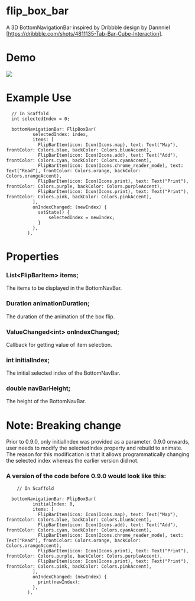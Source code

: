 # flip_box_bar

A 3D BottomNavigationBar inspired by Dribbble design by Dannniel
[https://dribbble.com/shots/4811135-Tab-Bar-Cube-Interaction].

# Demo

![](https://github.com/deven98/flip_box_bar/blob/master/demo.gif)

# Example Use


      // In Scaffold
      int selectedIndex = 0;
      
      bottomNavigationBar: FlipBoxBar(
              selectedIndex: index,
              items: [
                FlipBarItem(icon: Icon(Icons.map), text: Text("Map"), frontColor: Colors.blue, backColor: Colors.blueAccent),
                FlipBarItem(icon: Icon(Icons.add), text: Text("Add"), frontColor: Colors.cyan, backColor: Colors.cyanAccent),
                FlipBarItem(icon: Icon(Icons.chrome_reader_mode), text: Text("Read"), frontColor: Colors.orange, backColor: Colors.orangeAccent),
                FlipBarItem(icon: Icon(Icons.print), text: Text("Print"), frontColor: Colors.purple, backColor: Colors.purpleAccent),
                FlipBarItem(icon: Icon(Icons.print), text: Text("Print"), frontColor: Colors.pink, backColor: Colors.pinkAccent),
              ],
              onIndexChanged: (newIndex) {
                setState() {
                    selectedIndex = newIndex;
                }
              },
            ),

# Properties

### List\<FlipBarItem\> items;

The items to be displayed in the BottomNavBar.

### Duration animationDuration;

The duration of the animation of the box flip.

### ValueChanged\<int\> onIndexChanged;

Callback for getting value of item selection.

### int initialIndex;

The initial selected index of the BottomNavBar.

### double navBarHeight;

The height of the BottomNavBar.

# Note: Breaking change

Prior to 0.9.0, only initialIndex was provided as a parameter. 0.9.0 onwards, user needs to
modify the selectedIndex property and rebuild to animate. The reason for this modification is that
it allows programmatically changing the selected index whereas the earlier version did not.

### A version of the code before 0.9.0 would look like this:

        // In Scaffold
      
      bottomNavigationBar: FlipBoxBar(
              initialIndex: 0,
              items: [
                FlipBarItem(icon: Icon(Icons.map), text: Text("Map"), frontColor: Colors.blue, backColor: Colors.blueAccent),
                FlipBarItem(icon: Icon(Icons.add), text: Text("Add"), frontColor: Colors.cyan, backColor: Colors.cyanAccent),
                FlipBarItem(icon: Icon(Icons.chrome_reader_mode), text: Text("Read"), frontColor: Colors.orange, backColor: Colors.orangeAccent),
                FlipBarItem(icon: Icon(Icons.print), text: Text("Print"), frontColor: Colors.purple, backColor: Colors.purpleAccent),
                FlipBarItem(icon: Icon(Icons.print), text: Text("Print"), frontColor: Colors.pink, backColor: Colors.pinkAccent),
              ],
              onIndexChanged: (newIndex) {
                print(newIndex);
              },
            ),


